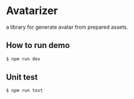 # Avatarizer
a library for generate avatar from prepared assets.

## How to run demo
```bash
$ npm run dev
```

## Unit test
```bash
$ npm run test
```